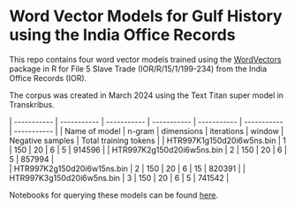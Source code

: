 # Word Vector Models for Gulf History using the India Office Records

This repo contains four word vector models trained using the [WordVectors](https://rdrr.io/github/bmschmidt/wordVectors/man/train_word2vec.html) package in R for File 5 Slave Trade (IOR/R/15/1/199-234) from the India Office Records (IOR). 

The corpus was created in March 2024 using the Text Titan super model in Transkribus. 

| ----------- | ----------- | ----------- | ----------- | ----------- | ----------- | ----------- |
| Name of model | n-gram | dimensions | iterations | window | Negative samples | Total training tokens |
| HTR997K1g150d20i6w5ns.bin | 1 | 150 | 20 | 6 | 5 | 914596 |
| HTR997K2g150d20i6w5ns.bin | 2 | 150 | 20 | 6 | 5 | 857994 |  
| HTR997K2g150d20i6w15ns.bin | 2 | 150 | 20 | 6 | 15 | 820391 |
| HTR997K3g150d20i6w5ns.bin | 3 | 150 | 20 | 6 | 5 | 741542 |

Notebooks for querying these models can be found [here](https://github.com/NEU-DSG/wwp-public-code-share/tree/main/WordVectors). 
